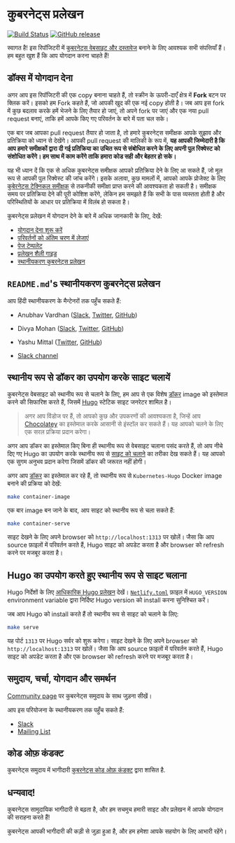 # कुबरनेट्स प्रलेखन

[![Build Status](https://api.travis-ci.org/kubernetes/website.svg?branch=master)](https://travis-ci.org/kubernetes/website)
[![GitHub release](https://img.shields.io/github/release/kubernetes/website.svg)](https://github.com/kubernetes/website/releases/latest)

स्वागत है! इस रिपॉजिटरी में [कुबरनेट्स वेबसाइट और दस्तावेज](https://kubernetes.io/) बनाने के लिए आवश्यक सभी संपत्तियाँ हैं। हम बहुत खुश हैं कि आप योगदान करना चाहते हैं!

## डॉक्स में योगदान देना

अगर आप इस रिपॉजिटरी की एक copy बनाना चाहते हैं, तो स्क्रीन के ऊपरी-दाएँ क्षेत्र में **Fork** बटन पर क्लिक करें। इसको हम Fork कहते हैं, जो आपकी खुद की एक नई copy होती है। जब आप इस fork में कुछ बदलाव करके हमें भेजने के लिए तैयार हो जाएं, तो अपने fork पर जाएं और एक नया pull request बनाएं, ताकि हमें आपके किए गए परिवर्तन के बारे में पता चल सके।

एक बार जब आपका pull request तैयार हो जाता है, तो हमारे कुबरनेट्स समीक्षक आपके सुझाव और प्रतिक्रिया को ध्यान से देखेंगे। आपकी pull request की मालिकी के रूप में, **यह आपकी जिम्मेदारी है कि आप हमारे समीक्षकों द्वारा दी गई प्रतिक्रिया का उचित रूप से संबोधित करने के लिए अपनी पुल रिक्वेस्ट को संशोधित करेंगे। हम साथ में काम करेंगे ताकि हमारा कोड सही और बेहतर हो सके।**

यह भी ध्यान दें कि एक से अधिक कुबरनेट्स समीक्षक आपको प्रतिक्रिया देने के लिए आ सकते हैं, जो मूल रूप से आपकी पुल रिक्वेस्ट की जांच करेंगे। इसके अलावा, कुछ मामलों में, आपको आपके प्रोजेक्ट के लिए [कुबेरनेट्स टेक्निकल समीक्षक](https://github.com/kubernetes/website/wiki/Tech-reviewers) से तकनीकी समीक्षा प्राप्त करने की आवश्यकता हो सकती है। समीक्षक समय पर प्रतिक्रिया देने की पूरी कोशिश करेंगे, लेकिन हम समझते हैं कि सभी के पास व्यस्तता होती है और परिस्थितियों के आधार पर प्रतिक्रिया में विलंब हो सकता है।

कुबरनेट्स प्रलेखन में योगदान देने के बारे में अधिक जानकारी के लिए, देखें:

* [योगदान देना शुरू करें](https://kubernetes.io/docs/contribute/start/)
* [परिवर्तनों को अंतिम चरण में लेजाएं](http://kubernetes.io/docs/contribute/intermediate#view-your-changes-locally)
* [पेज टेम्पलेट](https://kubernetes.io/docs/contribute/style/page-content-types/)
* [प्रलेखन शैली गाइड](http://kubernetes.io/docs/contribute/style/style-guide/)
* [स्थानीयकरण कुबरनेट्स प्रलेखन](https://kubernetes.io/docs/contribute/localization/)

## `README.md`'s स्थानीयकरण कुबरनेट्स प्रलेखन

आप हिंदी स्थानीयकरण के मैन्टेनरों तक पहुँच सकते हैं:

* Anubhav Vardhan ([Slack](https://kubernetes.slack.com/archives/D0261C0A3R8), [Twitter](https://twitter.com/anubha_v_ardhan), [GitHub](https://github.com/anubha-v-ardhan))
* Divya Mohan ([Slack](https://kubernetes.slack.com/archives/D027R7BE804), [Twitter](https://twitter.com/Divya_Mohan02), [GitHub](https://github.com/divya-mohan0209))
* Yashu Mittal ([Twitter](https://twitter.com/mittalyashu77), [GitHub](https://github.com/mittalyashu))

* [Slack channel](https://kubernetes.slack.com/messages/kubernetes-docs-hi)

## स्थानीय रूप से डॉकर का उपयोग करके साइट चलायें  

कुबरनेट्स वेबसाइट को स्थानीय रूप से चलाने के लिए, हम आप से एक विशेष [डॉकर](https://docker.com) image को इस्तेमाल करने की सिफारिश करते हैं, जिसमें [Hugo](https://gohugo.io) स्टेटिक साइट जनरेटर शामिल है।

> अगर आप विंडोज पर हैं, तो आपको कुछ और उपकरणों की आवश्यकता है, जिन्हें आप [Chocolatey](https://chocolatey.org) का इस्तेमाल करके आसानी से इंस्टॉल कर सकते हैं। यह आपको चलने के लिए एक सरल प्रक्रिया प्रदान करेगा।

अगर आप डॉकर का इस्तेमाल किए बिना ही स्थानीय रूप से वेबसाइट चलाना पसंद करते हैं, तो आप नीचे दिए गए Hugo का उपयोग करके स्थानीय रूप से [साइट को चलाने](#hugo-का-उपयोग-करते-हुए-स्थानीय-रूप-से-साइट-चलाना) का तरीका देख सकते हैं। यह आपको एक सुगम अनुभव प्रदान करेगा जिसमें डॉकर की जरूरत नहीं होगी।

अगर आप [डॉकर](https://www.docker.com/get-started) का इस्तेमाल कर रहे हैं, तो स्थानीय रूप से `Kubernetes-Hugo` Docker image बनाने की प्रक्रिया को देखें:

```bash
make container-image
```

एक बार image बन जाने के बाद, आप साइट को स्थानीय रूप से चला सकते हैं:

```bash
make container-serve
```

साइट देखने के लिए अपने browser को `http://localhost:1313` पर खोलें। जैसा कि आप source फ़ाइलों में परिवर्तन करते हैं, Hugo साइट को अपडेट करता है और browser को refresh करने पर मजबूर करता है।

## Hugo का उपयोग करते हुए स्थानीय रूप से साइट चलाना

Hugo निर्देशों के लिए [आधिकारिक Hugo प्रलेखन](https://gohugo.io/getting-started/installing/) देखें। [`Netlify.toml`](netlify.toml#L9) फ़ाइल में `HUGO_VERSION` environment variable द्वारा निर्दिष्ट Hugo version को install करना सुनिश्चित करें।

जब आप Hugo को install करते हैं तो स्थानीय रूप से साइट को चलाने के लिए:

```bash
make serve
```

यह पोर्ट `1313` पर Hugo सर्वर को शुरू करेगा। साइट देखने के लिए अपने browser को `http://localhost:1313` पर खोलें। जैसा कि आप source फ़ाइलों में परिवर्तन करते हैं, Hugo साइट को अपडेट करता है और एक browser को refresh करने पर मजबूर करता है।

## समुदाय, चर्चा, योगदान और समर्थन

[Community page](http://kubernetes.io/community/) पर कुबरनेट्स समुदाय के साथ जुड़ना सीखें।

आप इस परियोजना के स्थानीयकरण तक पहुँच सकते हैं:

- [Slack](https://kubernetes.slack.com/messages/sig-docs)
- [Mailing List](https://groups.google.com/forum/#!forum/kubernetes-sig-docs)

## कोड ओफ़ कंडक्ट

कुबरनेट्स समुदाय में भागीदारी [कुबरनेट्स कोड ओफ़ कंडक्ट](https://github.com/cncf/foundation/blob/master/code-of-conduct-languages/hi.md) द्वारा शासित है.

## धन्यवाद!


कुबरनेट्स सामुदायिक भागीदारी से बढ़ता है, और हम सचमुच हमारी साइट और प्रलेखन में आपके योगदान की सराहना करते हैं!

कुबरनेट्स आपकी भागीदारी की कड़ी से जुड़ा हुआ है, और हम हमेशा आपके सहयोग के लिए आभारी रहेंगे।

